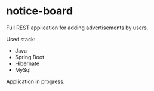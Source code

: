 # notice-board


Full REST application for adding advertisements by users.

Used stack:

* Java
* Spring Boot
* Hibernate
* MySql

Application in progress.
